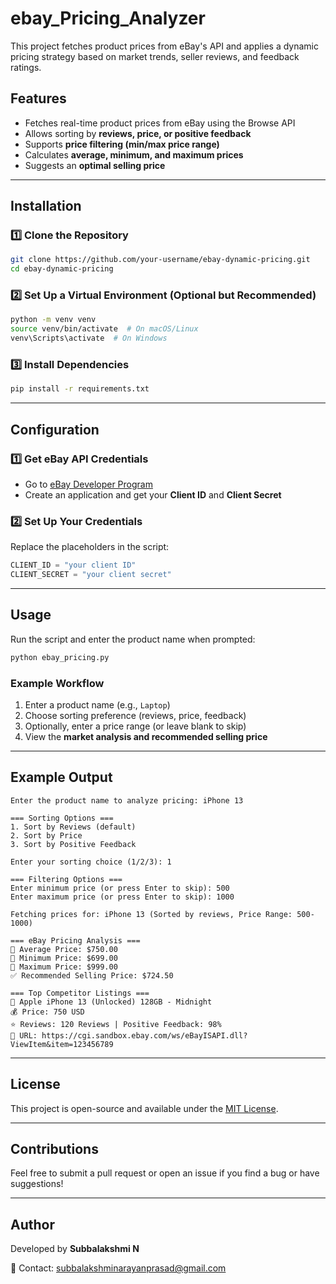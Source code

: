 # ebay_Pricing_Analyzer

This project fetches product prices from eBay's API and applies a dynamic pricing strategy based on market trends, seller reviews, and feedback ratings.

## Features
- Fetches real-time product prices from eBay using the Browse API
- Allows sorting by **reviews, price, or positive feedback**
- Supports **price filtering (min/max price range)**
- Calculates **average, minimum, and maximum prices**
- Suggests an **optimal selling price**

---

## Installation
### **1️⃣ Clone the Repository**
```bash
git clone https://github.com/your-username/ebay-dynamic-pricing.git
cd ebay-dynamic-pricing
```

### **2️⃣ Set Up a Virtual Environment (Optional but Recommended)**
```bash
python -m venv venv
source venv/bin/activate  # On macOS/Linux
venv\Scripts\activate  # On Windows
```

### **3️⃣ Install Dependencies**
```bash
pip install -r requirements.txt
```

---

## Configuration
### **1️⃣ Get eBay API Credentials**
- Go to [eBay Developer Program](https://developer.ebay.com/)
- Create an application and get your **Client ID** and **Client Secret**

### **2️⃣ Set Up Your Credentials**
Replace the placeholders in the script:
```python
CLIENT_ID = "your client ID"
CLIENT_SECRET = "your client secret"
```

---

## Usage
Run the script and enter the product name when prompted:
```bash
python ebay_pricing.py
```

### **Example Workflow**
1. Enter a product name (e.g., `Laptop`)
2. Choose sorting preference (reviews, price, feedback)
3. Optionally, enter a price range (or leave blank to skip)
4. View the **market analysis and recommended selling price**

---

## Example Output
```
Enter the product name to analyze pricing: iPhone 13

=== Sorting Options ===
1. Sort by Reviews (default)
2. Sort by Price
3. Sort by Positive Feedback

Enter your sorting choice (1/2/3): 1

=== Filtering Options ===
Enter minimum price (or press Enter to skip): 500
Enter maximum price (or press Enter to skip): 1000

Fetching prices for: iPhone 13 (Sorted by reviews, Price Range: 500-1000)

=== eBay Pricing Analysis ===
🔹 Average Price: $750.00
🔹 Minimum Price: $699.00
🔹 Maximum Price: $999.00
✅ Recommended Selling Price: $724.50

=== Top Competitor Listings ===
📌 Apple iPhone 13 (Unlocked) 128GB - Midnight
💰 Price: 750 USD
⭐ Reviews: 120 Reviews | Positive Feedback: 98%
🔗 URL: https://cgi.sandbox.ebay.com/ws/eBayISAPI.dll?ViewItem&item=123456789
```

---

## License
This project is open-source and available under the [MIT License](LICENSE).

---

## Contributions
Feel free to submit a pull request or open an issue if you find a bug or have suggestions!

---

## Author
Developed by **Subbalakshmi N**

📧 Contact: subbalakshminarayanprasad@gmail.com

